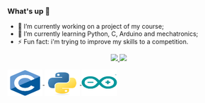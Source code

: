 ### What's up 👋

<!--
**HelkerVonMises/HelkerVonMises** is a ✨ _special_ ✨ repository because its `README.md` (this file) appears on your GitHub profile.
-->

- 🔭 I’m currently working on a project of my course;
- 🌱 I’m currently learning Python, C, Arduino and mechatronics;
- ⚡ Fun fact: i'm trying to improve my skills to a competition.

<div align="center">
  <a href="https://github.com/HelkerVonMises">
  <img height="150em" src="https://github-readme-stats.vercel.app/api?username=HelkerVonMises&show_icons=true&theme=dark&include_all_commits=true&count_private=true"/>
  <img height="150em" src="https://github-readme-stats.vercel.app/api/top-langs/?username=HelkerVonMises&layout=compact&langs_count=7&theme=dark"/>
</div>
<div style="display: inline_block"><br>
  <img align="center" alt="Helker-C" height="60" width="80" src="https://raw.githubusercontent.com/devicons/devicon/master/icons/c/c-original.svg">
  <img align="center" alt="Helker-Python" height="60" width="80" src="https://raw.githubusercontent.com/devicons/devicon/master/icons/python/python-original.svg">
  <img align="center" alt="Helker-Arduino" height="60" width="80" src="https://raw.githubusercontent.com/devicons/devicon/master/icons/arduino/arduino-original.svg">
</div>
  
  ##
